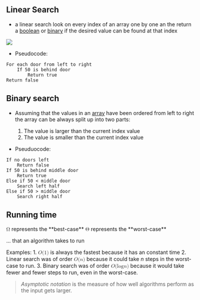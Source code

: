## Linear Search


- a linear search look on every index of an array one by one an the return a [boolean](computer-science/docs/c/types.md) or [binary](binary.md) if the desired value can be found at that index 

![](linear_search.png)


- Pseudocode:
```
For each door from left to right
    If 50 is behind door
        Return true
Return false
```


## Binary search

- Assuming that the values in an [array](lecture-2-arrays.md) have been ordered from left to right the array can be always split up into two parts:
	1. The value is larger than the current index value
	2. The value is smaller than the current index value

- Pseuduocode:
```
If no doors left
    Return false
If 50 is behind middle door
    Return true
Else if 50 < middle door
    Search left half
Else if 50 > middle door
    Search right half
```


## Running time

<math xmlns="http://www.w3.org/1998/Math/MathML">
  <mi mathvariant="normal">&#x3A9;</mi>
</math> represents the **best-case**
<math xmlns="http://www.w3.org/1998/Math/MathML">
  <mi mathvariant="normal">&#x398;</mi>
</math> represents the **worst-case**

... that an algorithm takes to run

Examples:
	1. <math xmlns="http://www.w3.org/1998/Math/MathML">
  <mi>O</mi>
  <mo stretchy="false">(</mo>
  <mn>1</mn>
  <mo stretchy="false">)</mo>
</math> is always the fastest because it has an constant time
	2. Linear search was of order <math xmlns="http://www.w3.org/1998/Math/MathML">
  <mi>O</mi>
  <mo stretchy="false">(</mo>
  <mi>n</mi>
  <mo stretchy="false">)</mo>
</math> because it could take _n_ steps in the worst-case to run.
	3. Binary search was of order <math xmlns="http://www.w3.org/1998/Math/MathML">
  <mi>O</mi>
  <mo stretchy="false">(</mo>
  <mi>log</mi>
  <mo data-mjx-texclass="NONE">&#x2061;</mo>
  <mi>n</mi>
  <mo stretchy="false">)</mo>
</math> because it would take fewer and fewer steps to run, even in the worst-case.


> _Asymptotic notation_ is the measure of how well algorithms perform as the input gets larger.